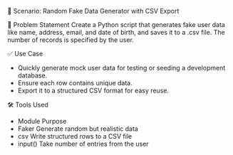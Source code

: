 🧪 Scenario: Random Fake Data Generator with CSV Export

📌 Problem Statement
Create a Python script that generates fake user data like name, address, email, and date of birth, and saves it to a .csv file. The number of records is specified by the user.

✅ Use Case
- Quickly generate mock user data for testing or seeding a development database.
- Ensure each row contains unique data.
- Export it to a structured CSV format for easy reuse.

🛠️ Tools Used
- Module	Purpose
- Faker	Generate random but realistic data
- csv	Write structured rows to a CSV file
- input()	Take number of entries from the user
